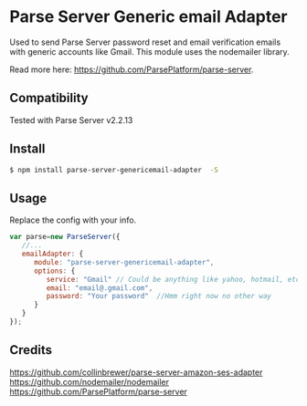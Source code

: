 # Parse Server Generic email Adapter
Used to send Parse Server password reset and email verification emails with generic accounts like Gmail. This module uses the nodemailer library.

Read more here: https://github.com/ParsePlatform/parse-server.

## Compatibility
Tested with Parse Server v2.2.13

## Install
```sh
$ npm install parse-server-genericemail-adapter  -S
```

## Usage
Replace the config with your info.  


```javascript
var parse=new ParseServer({
   //...
   emailAdapter: {
      module: "parse-server-genericemail-adapter",
      options: {
         service: "Gmail" // Could be anything like yahoo, hotmail, etc, Full list - https://github.com/nodemailer/nodemailer-wellknown 
         email: "email@.gmail.com",
         password: "Your password"  //Hmm right now no other way
      }
   }
});
```
## Credits
https://github.com/collinbrewer/parse-server-amazon-ses-adapter
https://github.com/nodemailer/nodemailer
https://github.com/ParsePlatform/parse-server